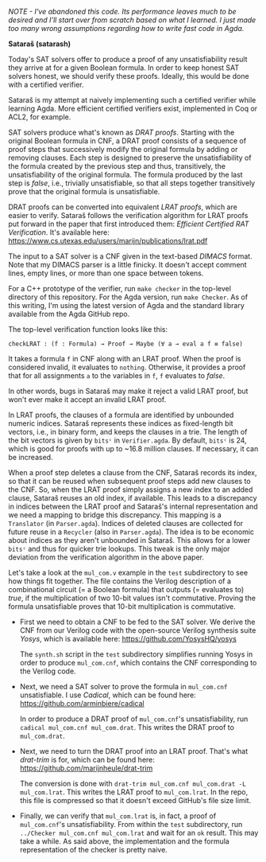 *NOTE - I've abandoned this code. Its performance leaves much to be desired and
I'll start over from scratch based on what I learned. I just made too many
wrong assumptions regarding how to write fast code in Agda.*

**Sataraš (satarash)**

Today's SAT solvers offer to produce a proof of any unsatisfiability result
they arrive at for a given Boolean formula. In order to keep honest SAT solvers
honest, we should verify these proofs. Ideally, this would be done with a
certified verifier.

Sataraš is my attempt at naively implementing such a certified verifier while
learning Agda. More efficient certified verifiers exist, implemented in Coq or
ACL2, for example.

SAT solvers produce what's known as *DRAT proofs*. Starting with the original
Boolean formula in CNF, a DRAT proof consists of a sequence of proof steps that
successively modify the original formula by adding or removing clauses. Each
step is designed to preserve the unsatisfiability of the formula created by the
previous step and thus, transitively, the unsatisfiability of the original
formula. The formula produced by the last step is *false*, i.e., trivially
unsatisfiable, so that all steps together transitively prove that the original
formula is unsatisfiable.

DRAT proofs can be converted into equivalent *LRAT proofs*, which are easier to
verify. Sataraš follows the verification algorithm for LRAT proofs put forward
in the paper that first introduced them: *Efficient Certified RAT
Verification*. It's available here:
https://www.cs.utexas.edu/users/marijn/publications/lrat.pdf

The input to a SAT solver is a CNF given in the text-based *DIMACS* format.
Note that my DIMACS parser is a little finicky. It doesn't accept comment
lines, empty lines, or more than one space between tokens.

For a C++ prototype of the verifier, run `make checker` in the top-level
directory of this repository. For the Agda version, run `make Checker`. As of
this writing, I'm using the latest version of Agda and the standard library
available from the Agda GitHub repo.

The top-level verification function looks like this:

```
checkLRAT : (f : Formula) → Proof → Maybe (∀ a → eval a f ≡ false)
```

It takes a formula `f` in CNF along with an LRAT proof. When the proof is
considered invalid, it evaluates to `nothing`. Otherwise, it provides a proof
that for all assignments `a` to the variables in `f`, `f` evaluates to *false*.

In other words, bugs in Sataraš may make it reject a valid LRAT proof, but
won't ever make it accept an invalid LRAT proof.

In LRAT proofs, the clauses of a formula are identified by unbounded numeric
indices. Sataraš represents these indices as fixed-length bit vectors, i.e., in
binary form, and keeps the clauses in a trie. The length of the bit vectors is
given by `bitsᶜ` in `Verifier.agda`. By default, `bitsᶜ` is 24, which is good
for proofs with up to ~16.8 million clauses. If necessary, it can be increased.

When a proof step deletes a clause from the CNF, Sataraš records its index, so
that it can be reused when subsequent proof steps add new clauses to the CNF.
So, when the LRAT proof simply assigns a new index to an added clause, Sataraš
reuses an old index, if available. This leads to a discrepancy in indices
between the LRAT proof and Sataraš's internal representation and we need a
mapping to bridge this discrepancy. This mapping is a `Translator` (in
`Parser.agda`). Indices of deleted clauses are collected for future reuse in a
`Recycler` (also in `Parser.agda`). The idea is to be economic about indices as
they aren't unbounded in Sataraš. This allows for a lower `bitsᶜ` and thus for
quicker trie lookups. This tweak is the only major deviation from the
verification algorithm in the above paper.

Let's take a look at the `mul_com.v` example in the `test` subdirectory to see
how things fit together. The file contains the Verilog description of a
combinational circuit (= a Boolean formula) that outputs (= evaluates to)
*true*, if the multiplication of two 10-bit values isn't commutative. Proving
the formula unsatisfiable proves that 10-bit multiplication is commutative.

  * First we need to obtain a CNF to be fed to the SAT solver. We derive the
    CNF from our Verilog code with the open-source Verilog synthesis suite
    *Yosys*, which is available here: https://github.com/YosysHQ/yosys

    The `synth.sh` script in the `test` subdirectory simplifies running Yosys
    in order to produce `mul_com.cnf`, which contains the CNF corresponding to
    the Verilog code.

  * Next, we need a SAT solver to prove the formula in `mul_com.cnf`
    unsatisfiable. I use *Cadical*, which can be found here:
    https://github.com/arminbiere/cadical

    In order to produce a DRAT proof of `mul_com.cnf`'s unsatisfiability, run
    `cadical mul_com.cnf mul_com.drat`. This writes the DRAT proof to
    `mul_com.drat`.

  * Next, we need to turn the DRAT proof into an LRAT proof. That's what
    *drat-trim* is for, which can be found here:
    https://github.com/marijnheule/drat-trim

    The conversion is done with
    `drat-trim mul_com.cnf mul_com.drat -L mul_com.lrat`.
    This writes the LRAT proof to `mul_com.lrat`. In the repo, this file is
    compressed so that it doesn't exceed GitHub's file size limit.

  * Finally, we can verify that `mul_com.lrat` is, in fact, a proof of
    `mul_com.cnf`'s unsatisfiability. From within the `test` subdirectory, run
    `../Checker mul_com.cnf mul_com.lrat` and wait for an `ok` result. This may
    take a while. As said above, the implementation and the formula
    representation of the checker is pretty naive.

